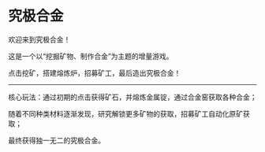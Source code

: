 ﻿# 究极合金

欢迎来到究极合金！

这是一个以“挖掘矿物、制作合金”为主题的增量游戏。

点击挖矿，搭建熔炼炉，招募矿工，最后造出究极合金！

---

核心玩法：通过初期的点击获得矿石，并熔炼金属锭，通过合金窑获取各种合金；

随着不同种类材料逐渐发现，研究解锁更多矿物的获取，招募矿工自动化原矿获取；

最终获得独一无二的究极合金。